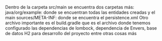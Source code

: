 Dentro de la carpeta src/main se encuentra dos carpetas más:
java/org/example: donde se encuentran todas las entidades creadas y el main
sources/META-INF: donde se encuentra el persistence.xml
Otro archivo importante es el build.gradle que es el archivo donde tenemos configurado las dependencias de lombock, dependencia de Envers, base de datos H2 para desarrollo del proyecto entre otras cosas más
